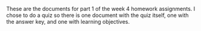 These are the documents for part 1 of the week 4 homework assignments. I chose to do a quiz so there is one document with the quiz itself, one with the answer key, and one with learning objectives. 
